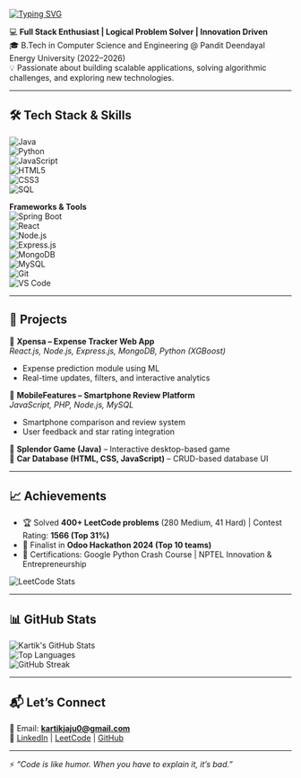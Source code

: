 [![Typing SVG](https://readme-typing-svg.herokuapp.com?size=25&color=F70000&center=true&vCenter=true&width=1000&lines=Hi+I'm+Kartik+Jaju+👋;Full+Stack+Developer+💻;Problem+Solver+⚡;Tech+Explorer+🌐;Always+Learning+New+Things+🚀)](https://git.io/typing-svg) 

💻 **Full Stack Enthusiast | Logical Problem Solver | Innovation Driven**  
🎓 B.Tech in Computer Science and Engineering @ Pandit Deendayal Energy University (2022–2026)  
💡 Passionate about building scalable applications, solving algorithmic challenges, and exploring new technologies.  

---

## 🛠 Tech Stack & Skills  

![Java](https://img.shields.io/badge/Java-ED8B00?style=for-the-badge&logo=openjdk&logoColor=white)  
![Python](https://img.shields.io/badge/Python-14354C?style=for-the-badge&logo=python&logoColor=white)  
![JavaScript](https://img.shields.io/badge/JavaScript-F7DF1E?style=for-the-badge&logo=javascript&logoColor=black)  
![HTML5](https://img.shields.io/badge/HTML5-E34F26?style=for-the-badge&logo=html5&logoColor=white)  
![CSS3](https://img.shields.io/badge/CSS3-1572B6?style=for-the-badge&logo=css3&logoColor=white)  
![SQL](https://img.shields.io/badge/SQL-336791?style=for-the-badge&logo=postgresql&logoColor=white)  

**Frameworks & Tools**  
![Spring Boot](https://img.shields.io/badge/Spring%20Boot-6DB33F?style=for-the-badge&logo=springboot&logoColor=white)  
![React](https://img.shields.io/badge/React-20232A?style=for-the-badge&logo=react&logoColor=61DAFB)  
![Node.js](https://img.shields.io/badge/Node.js-43853D?style=for-the-badge&logo=node.js&logoColor=white)  
![Express.js](https://img.shields.io/badge/Express.js-404D59?style=for-the-badge)  
![MongoDB](https://img.shields.io/badge/MongoDB-4EA94B?style=for-the-badge&logo=mongodb&logoColor=white)  
![MySQL](https://img.shields.io/badge/MySQL-005C84?style=for-the-badge&logo=mysql&logoColor=white)  
![Git](https://img.shields.io/badge/Git-F05032?style=for-the-badge&logo=git&logoColor=white)  
![VS Code](https://img.shields.io/badge/VS%20Code-0078d7?style=for-the-badge&logo=visual%20studio%20code&logoColor=white)  

---

## 📂 Projects  

🔹 **Xpensa – Expense Tracker Web App**  
*React.js, Node.js, Express.js, MongoDB, Python (XGBoost)*  
- Expense prediction module using ML  
- Real-time updates, filters, and interactive analytics  

🔹 **MobileFeatures – Smartphone Review Platform**  
*JavaScript, PHP, Node.js, MySQL*  
- Smartphone comparison and review system  
- User feedback and star rating integration  

🔹 **Splendor Game (Java)** – Interactive desktop-based game  
🔹 **Car Database (HTML, CSS, JavaScript)** – CRUD-based database UI  

---

## 📈 Achievements  

- 🏆 Solved **400+ LeetCode problems** (280 Medium, 41 Hard) | Contest Rating: **1566 (Top 31%)**  
- 🥇 Finalist in **Odoo Hackathon 2024 (Top 10 teams)**  
- 📜 Certifications: Google Python Crash Course | NPTEL Innovation & Entrepreneurship  

![LeetCode Stats](https://leetcard.jacoblin.cool/Kartik1402?theme=dark&font=Montserrat&ext=contest)  

---

## 📊 GitHub Stats  

![Kartik's GitHub Stats](https://github-readme-stats.vercel.app/api?username=Kartik1402&show_icons=true&theme=radical)  
![Top Languages](https://github-readme-stats.vercel.app/api/top-langs/?username=Kartik1402&layout=compact&theme=radical)  
![GitHub Streak](https://github-readme-streak-stats.herokuapp.com/?user=Kartik1402&theme=radical)  

---

## 📬 Let’s Connect  

📧 Email: **kartikjaju0@gmail.com**  
🔗 [LinkedIn](linkedin.com/in/kartik-jaju/) | [LeetCode](https://leetcode.com/u/kartikjaju5) | [GitHub](https://github.com/Kartik1402)  

---

⚡ *“Code is like humor. When you have to explain it, it’s bad.”*  
